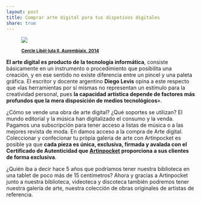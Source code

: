 ```yaml
---
layout: post
title: Comprar arte digital para tus dispotivos digitales
share: true
---
```


<figure class="text-center">
	<img src="http://www.artinpocket.cat/wp-content/uploads/2014/07/3-cercle-libellula-ii-aurembiaix-2014-watermark.jpg"> 
	<figcaption> 
		<p><small><strong><a href="http://www.artinpocket.cat/product/cercle-libel%C2%B7lula-ii-aurembiaix-2014/">Cercle Libèl·lula II. Aurembiaix, 2014</a></strong></small></p>
	</figcaption> 
</figure>

**El arte digital es producto de la tecnología informática**, consiste básicamente en un instrumento o procedimiento que posibilita una creación, y en ese sentido no existe diferencia entre un pincel y una paleta gráfica. El escritor y docente argentino **Diego Levis** opina a este respecto que «las herramientas por sí mismas no representan un estímulo para la creatividad personal, pues **la capacidad artística depende de factores más profundos que la mera disposición de medios tecnológicos**».

¿Cómo se vende una obra de arte digital? ¿Qué soportes se utilizan? El mundo editorial y la música han digitalizado el consumo y la venda.  Pagamos una subscripción para tener acceso a listas de música o a las mejores revista de moda. En damos acceso a la compra de Arte digital. Coleccionar y confecionar tu pròpia galeria de arte con Artinpocket es posible ya que **cada pieza es única, exclusiva, firmada y avalada con el Certificado de Autenticidad que [Artinpocket](http://www.artinpocket.cat/) proporciona a sus clientes de forma exclusiva**.

¿Quién iba a decir hace 5 años que podríamos tener nuestra biblioteca en una tablet de poco más de 15 centímetros? Ahora y gracias a Artinpocket junto a nuestra biblioteca, videoteca y discoteca también podremos tener nuestra galería de arte, nuestra colección de obras originales de artistas de referencia.